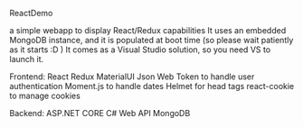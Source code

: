 ReactDemo

a simple webapp to display React/Redux capabilities
It uses an embedded MongoDB instance, and it is populated at boot time (so please wait patiently as it starts :D )
It comes as a Visual Studio solution, so you need VS to launch it.

Frontend:
React
Redux
MaterialUI
Json Web Token to handle user authentication
Moment.js to handle dates
Helmet for head tags
react-cookie to manage cookies

Backend:
ASP.NET CORE C# Web API
MongoDB
